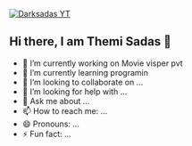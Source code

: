 [![Darksadas YT](https://cardivo-beta.vercel.app/api?name=Themi%20Sadas&description=Hi,%20Welcome%20To%20My%20Profile%20&image=https://i.ibb.co/twGhKscZ/jpg.jpg&backgroundColor=%23718aa1&&fontColor=%23232329&iconColor=%23232329&instagram=_s4chi.04&github=Sachinthafdo&linkedin=sachintha-fdo&pattern=topography&colorPattern=%23eaeaea&opacity=0.2&site=https://sachibot.xyz)](https://cardivo-beta.vercel.app/api?name=Themi%20Sadas&description=Hi,%20Welcome%20To%20My%20Profile&image=https://i.ibb.co/twGhKscZ/jpg.jpg&backgroundColor=%230a0a0a&fontColor=%23ffffff&iconColor=%23ffffff&instagram=_s4chi.04&github=Sadas&linkedin=sadas&pattern=topography&colorPattern=%23111111&opacity=0.3&site=https://visper-md-offical.vercel.app/
)


## Hi there, I am Themi Sadas 👋


- 🔭 I’m currently working on Movie visper pvt
- 🌱 I’m currently learning programin
- 👯 I’m looking to collaborate on ...
- 🤔 I’m looking for help with ...
- 💬 Ask me about ...
- 📫 How to reach me: ...
- 😄 Pronouns: ...
- ⚡ Fun fact: ...


